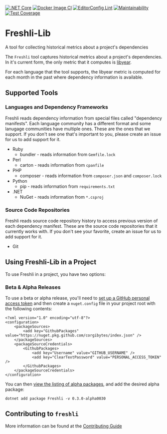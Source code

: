 [![.NET Core](https://github.com/corgibytes/freshli/workflows/.NET%20Core/badge.svg)](https://github.com/corgibytes/freshli/actions?query=workflow%3A%22.NET+Core%22)
[![Docker Image CI](https://github.com/corgibytes/freshli/workflows/Docker%20Image%20CI/badge.svg)](https://github.com/corgibytes/freshli/actions?query=workflow%3A%22Docker+Image+CI%22)
[![EditorConfig Lint](https://github.com/corgibytes/freshli/workflows/EditorConfig%20Lint/badge.svg)](https://github.com/corgibytes/freshli/actions?query=workflow%3A%22EditorConfig+Lint%22)
[![Maintainability](https://api.codeclimate.com/v1/badges/4d7b974eedea679e6b03/maintainability)](https://codeclimate.com/github/corgibytes/freshli-lib/maintainability)
[![Test Coverage](https://api.codeclimate.com/v1/badges/4d7b974eedea679e6b03/test_coverage)](https://codeclimate.com/github/corgibytes/freshli-lib/test_coverage)

# Freshli-Lib
A tool for collecting historical metrics about a project's dependencies

The `Freshli` tool captures historical metrics about a project's dependencies. In it's current form, the only metric that it computes is [libyear](https://libyear.com/).

For each language that the tool supports, the libyear metric is computed for each month in the past where dependency information is available.

## Supported Tools

### Languages and Dependency Frameworks

Freshli reads dependency information from special files called "dependency manifests". Each language community has a different format and some lanugage communities have multiple ones. These are the ones that we support. If you don't see one that's important to you, please create an issue for us to add support for it.

* Ruby
  * bundler - reads information from `Gemfile.lock`
* Perl
  * carton - reads information from `cpanfile`
* PHP
  * composer - reads information from `composer.json` and `composer.lock`
* Python
  * pip - reads information from `requirements.txt`
* .NET
  * NuGet - reads information from `*.csproj`

### Source Code Repositories

Freshli reads source code repository history to access previous version of each dependency manifest. These are the source code repositories that it currently works with. If you don't see your favorite, create an issue for us to add support for it.

* Git

## Using Freshli-Lib in a Project

To use Freshli in a project, you have two options:

### Beta & Alpha Releases

To use a beta or alpha release, you'll need to [set up a GitHub personal access token](https://docs.github.com/en/github/authenticating-to-github/creating-a-personal-access-token) and then create a `nuget.config` file in your project root with the following contents:

```
<?xml version="1.0" encoding="utf-8"?>
<configuration>
    <packageSources>
        <add key="GithubPackages" value="https://nuget.pkg.github.com/corgibytes/index.json" />
    </packageSources>
    <packageSourceCredentials>
        <GithubPackages>
            <add key="Username" value="GITHUB_USERNAME" />
            <add key="ClearTextPassword" value="PERSONAL_ACCESS_TOKEN" />
        </GithubPackages>
    </packageSourceCredentials>
</configuration>
```

You can then [view the listing of alpha packages](https://github.com/orgs/corgibytes/packages?repo_name=freshli), and add the desired alpha package:

```
dotnet add package Freshli -v 0.3.0-alpha0030
```

## Contributing to `freshli`

More information can be found at the [Contributing Guide](CONTRIBUTING.md)
